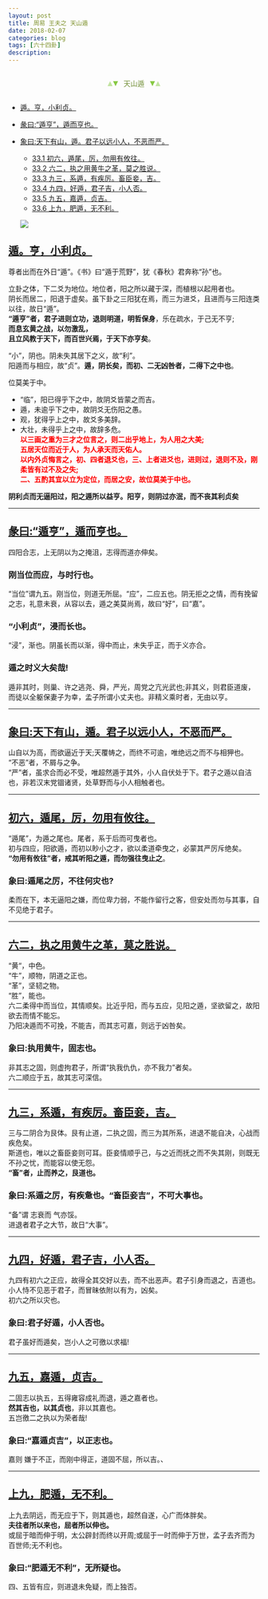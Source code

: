 ```yaml
---
layout: post
title: 周易 王夫之 天山遁
date: 2018-02-07
categories: blog
tags: [六十四卦]
description: 
---
```


<span id = "jump"></span>


<section style="margin: 0px auto; text-align: center;">
    <section class="xhr" style="width: 0px; height: 0px; border-left: 5px solid transparent; border-right: 5px solid transparent; border-bottom: 10px solid rgb(135, 201, 67); display: inline-block; opacity: 0.5; border-top-color: rgb(135, 201, 67);"></section>
    <section class="xhr" style="width: 0px; height: 0px; border-left: 5px solid transparent; border-right: 5px solid transparent; border-top: 10px solid rgb(135, 201, 67); display: inline-block; margin-left: -3px; border-bottom-color: rgb(135, 201, 67);"></section>
    <section style="
margin-left: 0.5em;
display: inline-block;">
        <p>
            <span style="color: rgb(118, 146, 60);">天山遁</span>
        </p>
    </section>
    <section class="xhr" style="margin-left: 0.5em; width: 0px; height: 0px; border-left: 5px solid transparent; border-right: 5px solid transparent; border-top: 10px solid rgb(135, 201, 67); display: inline-block; border-bottom-color: rgb(135, 201, 67);"></section>
    <section class="xhr" style="width: 0px; height: 0px; border-left: 5px solid transparent; border-right: 5px solid transparent; border-bottom: 10px solid rgb(135, 201, 67); display: inline-block; opacity: 0.5; margin-left: -3px; border-top-color: rgb(135, 201, 67);"></section>
</section>

- [遁。亨，小利贞。](#jump遁。亨)
- [彖曰:“遁亨”，遁而亨也。](#jump遁亨)
- [象曰:天下有山，遁。君子以远小人，不恶而严。](#jump天下有山)
  - [33.1 初六，遁尾，厉，勿用有攸往。](#jump遁尾)
  - [33.2 六二，执之用黄牛之革，莫之胜说。](#jump执之用黄牛之革)
  - [33.3 九三，系遁，有疾厉。畜臣妾，吉。](#jump系遁)
  - [33.4 九四，好遁，君子吉，小人否。](#jump好遁)
  - [33.5 九五，嘉遁，贞吉。](#jump嘉遁)
  - [33.6 上九，肥遁，无不利。](#jump肥遁)
  
  ![](http://www.guoyi360.com/uploads/allimg/130803/1-130P31Z539304.jpg)
  
<span id = "jump遁。亨"></span>
## [遁。亨，小利贞。](#jump)
尊者出而在外日“遁”。《书》曰“遁于荒野”，犹《春秋》君奔称“孙”也。


立卦之体，下二爻为地位。地位者，阳之所以藏于深，而植根以起用者也。<br>
阴长而居二，阳退于虚矣。虽下卦之三阳犹在焉，而三为进爻，且进而与三阳连类以往，故日“遁”。<br>
**“遁亨”者，君子进则立功，退则明道，明哲保身**，乐在疏水，于己无不亨;<br>
**而息玄黄之战，以勿激乱，**<br>
**且立风教于天下，而百世兴焉，于天下亦亨矣**。


“小”，阴也。阴未失其居下之义，故“利”。<br>
阳遁而与相应，故“贞”。**遁，阴长矣，而初、二无凶咎者，二得下之中也**。


位莫美于中。
- “临”，阳已得乎下之中，故阴爻皆蒙之而吉。
- 遁，未逾乎下之中，故阴爻无伤阳之愚。
- 观，犹得乎上之中，故爻多美辞。
- 大壮，未得乎上之中，故辞多危。<font color="#FF0000"><b><br>以三画之重为三才之位言之，则二出乎地上，为人用之大美;<br>
五居天位而近于人，为人承天而天佑人。<br>
以内外贞悔言之，初、四者退爻也，三、上者进爻也，进则过，退则不及，刚柔皆有过不及之失;<br>
二、五酌其宜以立为定位，而居之安，故位莫美于中也。</b></font>


**阴利贞而无逼阳过，阳之遁所以益亨。阳亨，则阴过亦泯，而不丧其利贞矣**

----

<span id = "jump遁亨"></span>
## [彖曰:“遁亨”，遁而亨也。](#jump)
四阳合志，上无阴以为之掩沮，志得而道亦伸矣。

### 刚当位而应，与时行也。
“当位”谓九五。刚当位，则道无所屈。“应”，二应五也。阴无拒之之情，而有挽留之志，礼意未衰，从容以去，遁之美莫尚焉，故曰“好”，曰“嘉”。

### “小利贞”，浸而长也。
“浸”，渐也。阴虽长而以渐，得中而止，未失乎正，而于义亦合。

### 遁之时义大矣哉!
遁非其时，则巢、许之逃尧、舜，严光，周党之亢光武也;非其义，则君臣道废，而徒以全躯保妻子为幸，孟子所谓小丈夫也。非精义乘时者，无由以亨。

----

<span id = "jump天下有山"></span>
## [象曰:天下有山，遁。君子以远小人，不恶而严。](#jump)
山自以为高，而欲逼近于天;天覆帱之，而终不可逾，唯绝远之而不与相狎也。<br>
“不恶”者，不屑与之争。<br>
“严”者，虽求合而必不受，唯超然遁于其外，小人自伏处于下。君子之遁以自洁也，非若汉末党锢诸贤，处草野而与小人相触者也。

----

<span id = "jump遁尾"></span>
## [初六，遁尾，厉，勿用有攸往。](#jump)
“遁尾”，为遁之尾也。尾者，系于后而可曳者也。<br>
初与四应，阳欲遁，而初以眇小之才，欲以柔道牵曳之，必蒙其严厉斥绝矣。<br>
**“勿用有攸往”者，戒其听阳之遁，而勿强往曳止之**。

### 象曰:遁尾之厉，不往何灾也?
柔而在下，本无逼阳之嫌，而位卑力弱，不能作留行之客，但安处而勿与其事，自不见绝于君子。

----

<span id = "jump执之用黄牛之革"></span>
## [六二，执之用黄牛之革，莫之胜说。](#jump)
“黄“，中色。<br>
“牛”，顺物，阴道之正也。<br>
“革”，坚韧之物。<br>
“胜”，能也。<br>
六二柔得中而当位，其情顺矣。比近乎阳，而与五应，见阳之遁，坚欲留之，故阳欲去而情不能忘。<br>
乃阳决遁而不可挽，不能吉，而其志可嘉，则远于凶咎矣。

### 象曰:执用黄牛，固志也。
非其志之固，则虚拘君子，所谓“执我仇仇，亦不我力”者矣。<br>
六二顺应于五，故其志可深信。


----

<span id = "jump系遁"></span>
## [九三，系遁，有疾厉。畜臣妾，吉。](#jump)
三与二阴合为艮体。艮有止道，二执之固，而三为其所系，进退不能自决，心战而疾危矣。<br>
斯道也，唯以之畜臣妾则可耳。臣妾情顺乎己，与之近而抚之而不失其刚，则既无不孙之忧，而能容以使无怨。<br>
**“畜”者，止而养之，艮道也。**

### 象曰:系遁之厉，有疾惫也。“畜臣妾吉”，不可大事也。
“备”谓 志衰而 气亦馁。<br>
进退者君子之大节，故日“大事”。

----

<span id = "jump好遁"></span>
## [九四，好遁，君子吉，小人否。](#jump)
九四有初六之正应，故得全其交好以去，而不出恶声。君子引身而退之，吉道也。<br>
小人恃不见恶于君子，而冒昧依附以有为，凶矣。<br>
初六之所以灾也。

### 象曰:君子好遁，小人否也。
君子虽好而遁矣，岂小人之可徼以求福!

----

<span id = "jump嘉遁"></span>
## [九五，嘉遁，贞吉。](#jump)
二固志以执五，五得雍容成礼而退，遁之嘉者也。<br>
**然其吉也，以其贞也**，非以其嘉也。<br>
五岂徼二之执以为荣者哉!<br>

### 象曰:“嘉遁贞吉”，以正志也。
嘉则 嫌于不正，而刚中得正，道固不屈，所以吉。、

----

<span id = "jump肥遁"></span>
## [上九，肥遁，无不利。](#jump)
上九去阴远，而无应于下，则其遁也，超然自遂，心广而体胖矣。<br>
**夫往者所以来也，屈者所以伸也。**<br>
或屈于暗而伸于明，太公辟封而终以开周;或屈于一时而伸于万世，孟子去齐而为百世师;无不利也。

### 象曰:“肥遁无不利”，无所疑也。
四、五皆有应，则进退未免疑，而上独否。
